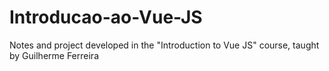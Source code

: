 # Introducao-ao-Vue-JS
Notes and project developed in the "Introduction to Vue JS" course, taught by Guilherme Ferreira
